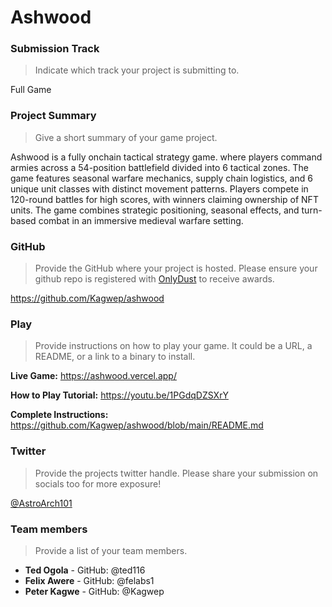 # Ashwood
### Submission Track
> Indicate which track your project is submitting to.

Full Game

### Project Summary
> Give a short summary of your game project.

Ashwood is a fully onchain tactical strategy game. where players command armies across a 54-position battlefield divided into 6 tactical zones. The game features seasonal warfare mechanics, supply chain logistics, and 6 unique unit classes with distinct movement patterns. Players compete in 120-round battles for high scores, with winners claiming ownership of NFT units. The game combines strategic positioning, seasonal effects, and turn-based combat in an immersive medieval warfare setting.

### GitHub
> Provide the GitHub where your project is hosted. Please ensure your github repo is registered with [OnlyDust](https://app.onlydust.com/p/create) to receive awards.

https://github.com/Kagwep/ashwood

### Play
> Provide instructions on how to play your game. It could be a URL, a README, or a link to a binary to install.

**Live Game:** https://ashwood.vercel.app/

**How to Play Tutorial:** https://youtu.be/1PGdqDZSXrY

**Complete Instructions:** https://github.com/Kagwep/ashwood/blob/main/README.md

### Twitter
> Provide the projects twitter handle. Please share your submission on socials too for more exposure!

[@AstroArch101](https://x.com/AstroArch101)

### Team members
> Provide a list of your team members.
- **Ted Ogola** - GitHub: @ted116
- **Felix Awere** - GitHub: @felabs1
- **Peter Kagwe** - GitHub: @Kagwep